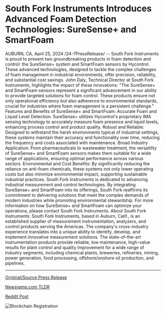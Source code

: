 # South Fork Instruments Introduces Advanced Foam Detection Technologies: SureSense+ and SmartFoam

AUBURN, CA, April 25, 2024 /24-7PressRelease/ -- South Fork Instruments is proud to present two groundbreaking products in foam detection and control: the SureSense+ system and SmartFoam sensors by Hycontrol. These advanced technologies, designed to tackle the complex challenges of foam management in industrial environments, offer precision, reliability, and substantial cost savings.  John Daly, Technical Director at South Fork Instruments, highlights the impact of these innovations: "The SureSense+ and SmartFoam sensors represent a significant advancement in our ability to provide targeted solutions for foam control. These products ensure not only operational efficiency but also adherence to environmental standards, crucial for industries where foam management is a persistent challenge."  Features and Benefits of SureSense+ and SmartFoam: Accurate Foam and Liquid Level Detection: SureSense+ utilizes Hycontrol's proprietary IMA sensing technology to accurately measure foam presence and liquid levels, enhancing process control and product quality.  Robust and Reliable: Designed to withstand the harsh environments typical of industrial settings, these systems maintain their accuracy and functionality over time, reducing the frequency and costs associated with maintenance.  Broad Industry Application: From pharmaceuticals to wastewater treatment, the versatility of SureSense+ and SmartFoam sensors makes them suitable for a wide range of applications, ensuring optimal performance across various sectors.  Environmental and Cost Benefits: By significantly reducing the reliance on anti-foam chemicals, these systems not only lower operating costs but also minimize environmental impact, supporting sustainable industrial practices.  South Fork Instruments is dedicated to advancing industrial measurement and control technologies. By integrating SureSense+ and SmartFoam into its offerings, South Fork reaffirms its commitment to delivering solutions that meet the complex demands of modern industries while promoting environmental stewardship. For more information on how SureSense+ and SmartFoam can optimize your operations, please contact South Fork Instruments.  About South Fork Instruments: South Fork Instruments, based in Auburn, Calif., is an established supplier of measurement instrumentation, analyzers, and control products serving the Americas. The company's cross-industry experience translates into a unique ability to identify, develop, and implement innovative measurement solutions. The state-of-the-art instrumentation products provide reliable, low maintenance, high-value results for plant control and quality improvement for a wide range of industry segments, including chemical plants, breweries, refineries, mining, power generation, food processing, offshore/onshore oil production, and pipelines. 

---

[Original/Source Press Release](https://www.24-7pressrelease.com/press-release/510318/south-fork-instruments-introduces-advanced-foam-detection-technologies-suresense-and-smartfoam)
                    

[Newsramp.com TLDR](None) 



[Reddit Post](https://www.reddit.com/r/newsramp/comments/1ccll7o/revolutionary_foam_detection_and_control_products/) 



![Blockchain Registration](https://cdn.newsramp.app/24-7PressRelease/qrcode/244/25/archVvtE.webp)